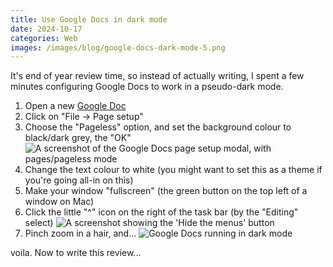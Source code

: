 ```yaml
---
title: Use Google Docs in dark mode
date: 2024-10-17
categories: Web
images: /images/blog/google-docs-dark-mode-5.png
---
```


It's end of year review time, so instead of actually writing, I spent a few minutes configuring Google Docs to work in a pseudo-dark mode.

1. Open a new [Google Doc](https://docs.new)
2. Click on "File → Page setup"
3. Choose the "Pageless" option, and set the background colour to black/dark grey, the "OK"
![A screenshot of the Google Docs page setup modal, with pages/pageless mode](/images/blog/google-docs-dark-mode-2.png)
4. Change the text colour to white (you might want to set this as a theme if you're going all-in on this)
5. Make your window "fullscreen" (the green button on the top left of a window on Mac)
6. Click the little "^" icon on the right of the task bar (by the "Editing" select)
![A screenshot showing the 'Hide the menus' button](/images/blog/google-docs-dark-mode-4.png)
7. Pinch zoom in a hair, and...
![Google Docs running in dark mode](/images/blog/google-docs-dark-mode-5.png)

voila. Now to write this review...

